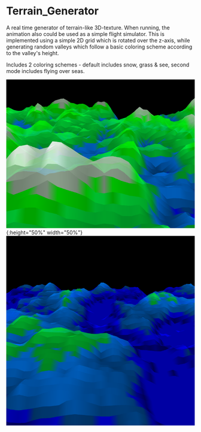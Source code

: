 # Terrain_Generator
A real time generator of terrain-like 3D-texture.
When running, the animation also could be used as a simple flight simulator.
This is implemented using a simple 2D grid which is rotated over the z-axis, while generating random valleys which follow a basic coloring scheme according to the valley's height.

Includes 2 coloring schemes - default includes snow, grass & see, second mode includes flying over seas.

![Mode_1](https://github.com/caluser/Terrain_Generator/blob/master/Screenshots/terrain_ss.png){:height="50%" width="50%"}
![Mode_2](https://github.com/caluser/Terrain_Generator/blob/master/Screenshots/terrain_ss2.png)
